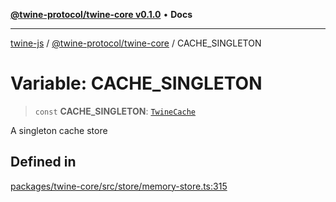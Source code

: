 [**@twine-protocol/twine-core v0.1.0**](../index.md) • **Docs**

***

[twine-js](../../../index.md) / [@twine-protocol/twine-core](../index.md) / CACHE\_SINGLETON

# Variable: CACHE\_SINGLETON

> `const` **CACHE\_SINGLETON**: [`TwineCache`](../classes/TwineCache.md)

A singleton cache store

## Defined in

[packages/twine-core/src/store/memory-store.ts:315](https://github.com/twine-protocol/twine-js/blob/3800995f9c83f4f5711bcf3062ea754a1e4448ce/packages/twine-core/src/store/memory-store.ts#L315)
